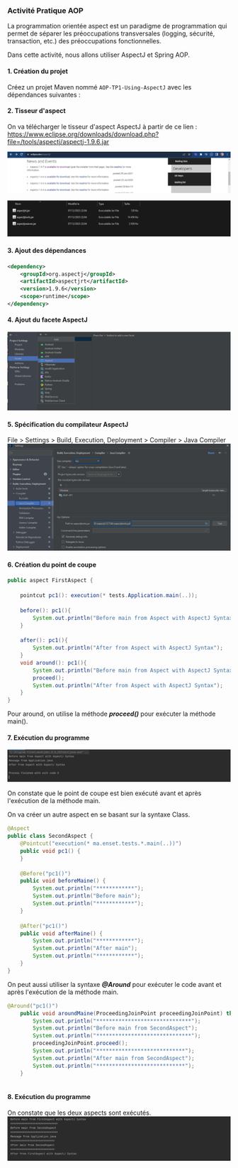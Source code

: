 ### Activité Pratique AOP

La programmation orientée aspect est un paradigme de programmation qui permet de séparer les préoccupations transversales (logging, sécurité, transaction, etc.) des préoccupations fonctionnelles.

Dans cette activité, nous allons utiliser AspectJ et Spring AOP.

#### 1. Création du projet

Créez un projet Maven nommé `AOP-TP1-Using-AspectJ` avec les dépendances suivantes :


#### 2. Tisseur d'aspect

On va télécharger le tisseur d'aspect AspectJ à partir de ce lien : https://www.eclipse.org/downloads/download.php?file=/tools/aspectj/aspectj-1.9.6.jar

![img.png](img.png)

![img_1.png](img_1.png)

#### 3. Ajout des dépendances
```xml
<dependency>
    <groupId>org.aspectj</groupId>
    <artifactId>aspectjrt</artifactId>
    <version>1.9.6</version>
    <scope>runtime</scope>
</dependency>

```

#### 4. Ajout du facete AspectJ

![img_2.png](img_2.png)

#### 5. Spécification du compilateur AspectJ
File > Settings > Build, Execution, Deployment > Compiler > Java Compiler
![img_4.png](img_4.png)

#### 6. Création du point de coupe
```java
public aspect FirstAspect {
    
    pointcut pc1(): execution(* tests.Application.main(..));

    before(): pc1(){
        System.out.println("Before main from Aspect with AspectJ Syntax");
    }

    after(): pc1(){
        System.out.println("After from Aspect with AspectJ Syntax");
    }
    void around(): pc1(){
        System.out.println("Before main from Aspect with AspectJ Syntax");
        proceed();
        System.out.println("After from Aspect with AspectJ Syntax");
    }
}
```
Pour around, on utilise la méthode ***proceed()*** pour exécuter la méthode main().

#### 7. Exécution du programme
![img_5.png](img_5.png)

On constate que le point de coupe est bien exécuté avant et après l'exécution de la méthode main.

On va créer un autre aspect en se basant sur la syntaxe Class.
```java
@Aspect
public class SecondAspect {
    @Pointcut("execution(* ma.enset.tests.*.main(..))")
    public void pc1() {
    }

    @Before("pc1()")
    public void beforeMaine() {
        System.out.println("************");
        System.out.println("Before main");
        System.out.println("************");
    }

    @After("pc1()")
    public void afterMaine() {
        System.out.println("************");
        System.out.println("After main");
        System.out.println("************");
    }
}

```

On peut aussi utiliser la syntaxe ***@Around*** pour exécuter le code avant et après l'exécution de la méthode main.
```java
@Around("pc1()")
    public void aroundMaine(ProceedingJoinPoint proceedingJoinPoint) throws Throwable {
        System.out.println("******************************");
        System.out.println("Before main from SecondAspect");
        System.out.println("******************************");
        proceedingJoinPoint.proceed();
        System.out.println("****************************");
        System.out.println("After main from SecondAspect");
        System.out.println("****************************");
    }
    
```

#### 8. Exécution du programme
On constate que les deux aspects sont exécutés.
![img_6.png](img_6.png)








